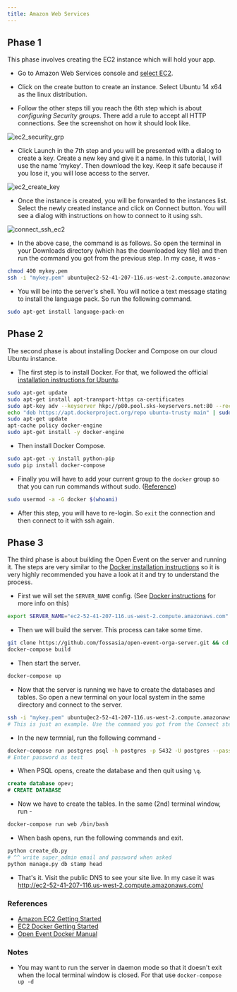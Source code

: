 ```yaml
---
title: Amazon Web Services
---
```


## Phase 1

This phase involves creating the EC2 instance which will hold your app.

* Go to Amazon Web Services console and [select EC2](https://console.aws.amazon.com/ec2/).

* Click on the create button to create an instance. Select Ubuntu 14 x64 as the linux distribution.

* Follow the other steps till you reach the 6th step which is about *configuring Security groups*. There add a rule to accept all HTTP connections. See the screenshot on how
it should look like.

![ec2_security_grp](https://cloud.githubusercontent.com/assets/4047597/17800591/25add494-6602-11e6-9667-437c1626e745.png)

* Click Launch in the 7th step and you will be presented with a dialog to create a key. Create a new key and give it a name. In this tutorial, I will use the name 'mykey'.
Then download the key. Keep it safe because if you lose it, you will lose access to the server.

![ec2_create_key](https://cloud.githubusercontent.com/assets/4047597/17800590/256db530-6602-11e6-9256-30a2e7463148.png)

* Once the instance is created, you will be forwarded to the instances list. Select the newly created instance and click on Connect button. You will see a dialog with instructions on how to connect to it using ssh.

![connect_ssh_ec2](https://cloud.githubusercontent.com/assets/4047597/17800592/25e77262-6602-11e6-8acd-6bd352a30950.png)

* In the above case, the command is as follows. So open the terminal in your Downloads directory (which has the downloaded key file) and then run the command you got from the
previous step. In my case, it was -

```sh
chmod 400 mykey.pem
ssh -i "mykey.pem" ubuntu@ec2-52-41-207-116.us-west-2.compute.amazonaws.com
```

* You will be into the server's shell. You will notice a text message stating to install the language pack. So run the following command.

```sh
sudo apt-get install language-pack-en
```


## Phase 2

The second phase is about installing Docker and Compose on our cloud Ubuntu instance.

* The first step is to install Docker. For that, we followed the official [installation instructions for Ubuntu](https://docs.docker.com/engine/installation/linux/ubuntulinux/).

```sh
sudo apt-get update
sudo apt-get install apt-transport-https ca-certificates
sudo apt-key adv --keyserver hkp://p80.pool.sks-keyservers.net:80 --recv-keys 58118E89F3A912897C070ADBF76221572C52609D
echo "deb https://apt.dockerproject.org/repo ubuntu-trusty main" | sudo tee /etc/apt/sources.list.d/docker.list
sudo apt-get update
apt-cache policy docker-engine
sudo apt-get install -y docker-engine
```

* Then install Docker Compose.

```sh
sudo apt-get -y install python-pip
sudo pip install docker-compose
```

* Finally you will have to add your current group to the `docker` group so that you can run commands without sudo.
([Reference](http://docs.aws.amazon.com/AmazonECS/latest/developerguide/docker-basics.html#install_docker))

```sh
sudo usermod -a -G docker $(whoami)
```

* After this step, you will have to re-login. So `exit` the connection and then connect to it with ssh again.


## Phase 3

The third phase is about building the Open Event on the server and running it. The steps are very similar to the [Docker installation instructions](docker.md) so it is very highly recommended you have a look at it and try to understand the process.

* First we will set the `SERVER_NAME` config. (See [Docker instructions](docker.md) for more info on this)

```sh
export SERVER_NAME="ec2-52-41-207-116.us-west-2.compute.amazonaws.com"
```

* Then we will build the server. This process can take some time.

```sh
git clone https://github.com/fossasia/open-event-orga-server.git && cd open-event-orga-server
docker-compose build
```

* Then start the server.

```sh
docker-compose up
```

* Now that the server is running we have to create the databases and tables. So open a new terminal on your local system in the same directory and connect to the server.

```sh
ssh -i "mykey.pem" ubuntu@ec2-52-41-207-116.us-west-2.compute.amazonaws.com
# This is just an example. Use the command you got from the Connect step in Phase 1
```

* In the new termnial, run the following command -

```bash
docker-compose run postgres psql -h postgres -p 5432 -U postgres --password
# Enter password as test
```

* When PSQL opens, create the database and then quit using `\q`.

```sql
create database opev;
# CREATE DATABASE
```

* Now we have to create the tables. In the same (2nd) terminal window, run -

```bash
docker-compose run web /bin/bash
```

* When bash opens, run the following commands and exit.

```bash
python create_db.py
# ^^ write super_admin email and password when asked
python manage.py db stamp head
```

* That's it. Visit the public DNS to see your site live. In my case it was http://ec2-52-41-207-116.us-west-2.compute.amazonaws.com/




### References

* [Amazon EC2 Getting Started](http://docs.aws.amazon.com/AWSEC2/latest/UserGuide/EC2_GetStarted.html#ec2-launch-instance_linux)
* [EC2 Docker Getting Started](http://docs.aws.amazon.com/AmazonECS/latest/developerguide/docker-basics.html)
* [Open Event Docker Manual](docker.md)



### Notes

* You may want to run the server in daemon mode so that it doesn't exit when the local terminal window is closed. For that use `docker-compose up -d`

